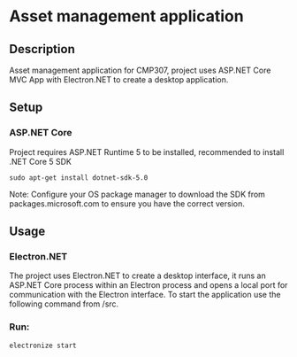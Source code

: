 # Asset management application

## Description
Asset management application for CMP307, project uses ASP.NET Core MVC App with Electron.NET to create a desktop application.

## Setup

### ASP.NET Core

Project requires ASP.NET Runtime 5 to be installed, recommended to install .NET Core 5 SDK

````
sudo apt-get install dotnet-sdk-5.0
````

Note: Configure your OS package manager to download the SDK from packages.microsoft.com to ensure you have the correct version.

## Usage

### Electron.NET
The project uses Electron.NET to create a desktop interface, it runs an ASP.NET Core process within an Electron process and opens a local port for communication with the Electron interface. To start the application use the following command from /src.

### Run:
````
electronize start
````